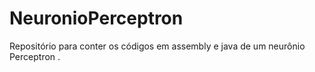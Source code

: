 # NeuronioPerceptron
Repositório para conter os códigos em assembly e java de um neurônio Perceptron . 

